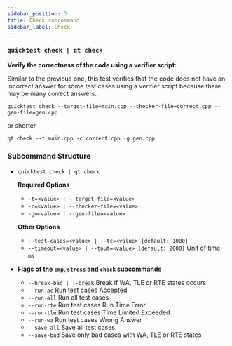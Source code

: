 ```yaml
---
sidebar_position: 3
title: Check subcommand
sidebar_label: Check
---
```


### `quicktest check | qt check`

**Verify the correctness of the code using a verifier script:**

Similar to the previous one, this test verifies that the code does not have an incorrect answer for some test cases using a verifier script because there may be many correct answers.

```shell
quicktest check --target-file=main.cpp --checker-file=correct.cpp --gen-file=gen.cpp
```

or shorter

```shell
qt check --t main.cpp -c correct.cpp -g gen.cpp
```

### Subcommand Structure

* `quicktest check | qt check`
    
    **Required Options**

    * `-t=<value> | --target-file=<value>`
    * `-c=<value> | --checker-file=<value>`
    * `-g=<value> | --gen-file=<value>`

    **Other Options**

    * `--test-cases=<value> | --tc=<value> [default: 1000]`
    * `--timeout=<value> | --tout=<value> [default: 2000]` Unit of time: `ms`

* **Flags of the `cmp`, `stress` and `check` subcommands**

    * `--break-bad | --break`  Break if WA, TLE or RTE states occurs
    * `--run-ac`     Run test cases Accepted
    * `--run-all`    Run all test cases
    * `--run-rte`    Run test cases Run Time Error
    * `--run-tle`    Run test cases Time Limited Exceeded
    * `--run-wa`     Run test cases Wrong Answer
    * `--save-all`   Save all test cases
    * `--save-bad`   Save only bad cases with WA, TLE or RTE states